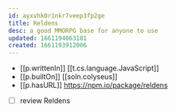 ```yaml
---
id: ayxvhk0r1nkr7veep3fp2ge
title: Reldens
desc: a good MMORPG base for anyone to use
updated: 1661194063181
created: 1661193912006
---
```


- [[p.writtenIn]] [[t.cs.language.JavaScript]]
- [[p.builtOn]] [[soln.colyseus]]
- [[p.hasURL]] https://npm.io/package/reldens
- [ ] review Reldens